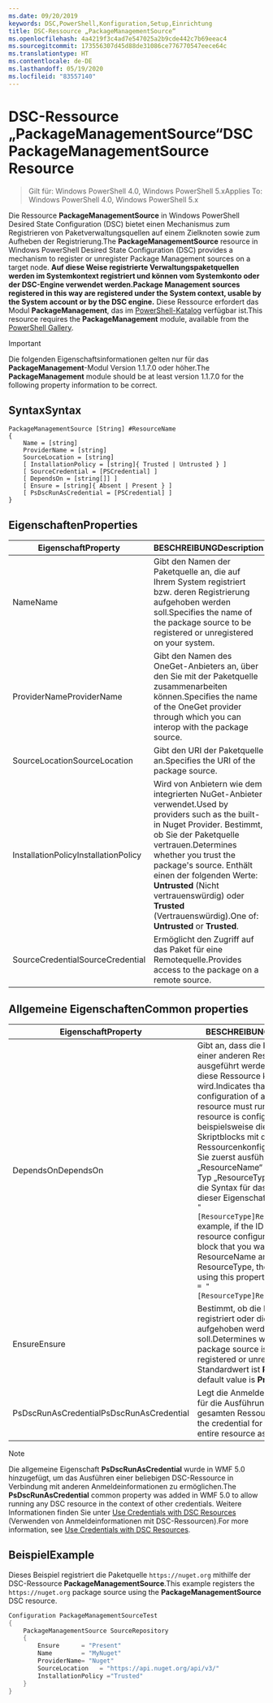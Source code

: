 ```yaml
---
ms.date: 09/20/2019
keywords: DSC,PowerShell,Konfiguration,Setup,Einrichtung
title: DSC-Ressource „PackageManagementSource“
ms.openlocfilehash: 4a4219f3c4ad7e547025a2b9cde442c7b69eeac4
ms.sourcegitcommit: 173556307d45d88de31086ce776770547eece64c
ms.translationtype: HT
ms.contentlocale: de-DE
ms.lasthandoff: 05/19/2020
ms.locfileid: "83557140"
---
```

# <a name="dsc-packagemanagementsource-resource"></a><span data-ttu-id="a64bc-103">DSC-Ressource „PackageManagementSource“</span><span class="sxs-lookup"><span data-stu-id="a64bc-103">DSC PackageManagementSource Resource</span></span>

> <span data-ttu-id="a64bc-104">Gilt für: Windows PowerShell 4.0, Windows PowerShell 5.x</span><span class="sxs-lookup"><span data-stu-id="a64bc-104">Applies To: Windows PowerShell 4.0, Windows PowerShell 5.x</span></span>

<span data-ttu-id="a64bc-105">Die Ressource **PackageManagementSource** in Windows PowerShell Desired State Configuration (DSC) bietet einen Mechanismus zum Registrieren von Paketverwaltungsquellen auf einem Zielknoten sowie zum Aufheben der Registrierung.</span><span class="sxs-lookup"><span data-stu-id="a64bc-105">The **PackageManagementSource** resource in Windows PowerShell Desired State Configuration (DSC) provides a mechanism to register or unregister Package Management sources on a target node.</span></span>
<span data-ttu-id="a64bc-106">**Auf diese Weise registrierte Verwaltungspaketquellen werden im Systemkontext registriert und können vom Systemkonto oder der DSC-Engine verwendet werden.**</span><span class="sxs-lookup"><span data-stu-id="a64bc-106">**Package Management sources registered in this way are registered under the System context, usable by the System account or by the DSC engine.**</span></span> <span data-ttu-id="a64bc-107">Diese Ressource erfordert das Modul **PackageManagement**, das im [PowerShell-Katalog](https://PowerShellGallery.com) verfügbar ist.</span><span class="sxs-lookup"><span data-stu-id="a64bc-107">This resource requires the **PackageManagement** module, available from the [PowerShell Gallery](https://PowerShellGallery.com).</span></span>

> [!IMPORTANT]
> <span data-ttu-id="a64bc-108">Die folgenden Eigenschaftsinformationen gelten nur für das **PackageManagement**-Modul Version 1.1.7.0 oder höher.</span><span class="sxs-lookup"><span data-stu-id="a64bc-108">The **PackageManagement** module should be at least version 1.1.7.0 for the following property information to be correct.</span></span>

## <a name="syntax"></a><span data-ttu-id="a64bc-109">Syntax</span><span class="sxs-lookup"><span data-stu-id="a64bc-109">Syntax</span></span>

```Syntax
PackageManagementSource [String] #ResourceName
{
    Name = [string]
    ProviderName = [string]
    SourceLocation = [string]
    [ InstallationPolicy = [string]{ Trusted | Untrusted } ]
    [ SourceCredential = [PSCredential] ]
    [ DependsOn = [string[]] ]
    [ Ensure = [string]{ Absent | Present } ]
    [ PsDscRunAsCredential = [PSCredential] ]
}
```

## <a name="properties"></a><span data-ttu-id="a64bc-110">Eigenschaften</span><span class="sxs-lookup"><span data-stu-id="a64bc-110">Properties</span></span>

|<span data-ttu-id="a64bc-111">Eigenschaft</span><span class="sxs-lookup"><span data-stu-id="a64bc-111">Property</span></span> |<span data-ttu-id="a64bc-112">BESCHREIBUNG</span><span class="sxs-lookup"><span data-stu-id="a64bc-112">Description</span></span> |
|---|---|
|<span data-ttu-id="a64bc-113">Name</span><span class="sxs-lookup"><span data-stu-id="a64bc-113">Name</span></span> |<span data-ttu-id="a64bc-114">Gibt den Namen der Paketquelle an, die auf Ihrem System registriert bzw. deren Registrierung aufgehoben werden soll.</span><span class="sxs-lookup"><span data-stu-id="a64bc-114">Specifies the name of the package source to be registered or unregistered on your system.</span></span> |
|<span data-ttu-id="a64bc-115">ProviderName</span><span class="sxs-lookup"><span data-stu-id="a64bc-115">ProviderName</span></span> |<span data-ttu-id="a64bc-116">Gibt den Namen des OneGet-Anbieters an, über den Sie mit der Paketquelle zusammenarbeiten können.</span><span class="sxs-lookup"><span data-stu-id="a64bc-116">Specifies the name of the OneGet provider through which you can interop with the package source.</span></span> |
|<span data-ttu-id="a64bc-117">SourceLocation</span><span class="sxs-lookup"><span data-stu-id="a64bc-117">SourceLocation</span></span> |<span data-ttu-id="a64bc-118">Gibt den URI der Paketquelle an.</span><span class="sxs-lookup"><span data-stu-id="a64bc-118">Specifies the URI of the package source.</span></span> |
|<span data-ttu-id="a64bc-119">InstallationPolicy</span><span class="sxs-lookup"><span data-stu-id="a64bc-119">InstallationPolicy</span></span> |<span data-ttu-id="a64bc-120">Wird von Anbietern wie dem integrierten NuGet-Anbieter verwendet.</span><span class="sxs-lookup"><span data-stu-id="a64bc-120">Used by providers such as the built-in Nuget Provider.</span></span> <span data-ttu-id="a64bc-121">Bestimmt, ob Sie der Paketquelle vertrauen.</span><span class="sxs-lookup"><span data-stu-id="a64bc-121">Determines whether you trust the package's source.</span></span> <span data-ttu-id="a64bc-122">Enthält einen der folgenden Werte: **Untrusted** (Nicht vertrauenswürdig) oder **Trusted** (Vertrauenswürdig).</span><span class="sxs-lookup"><span data-stu-id="a64bc-122">One of: **Untrusted** or **Trusted**.</span></span> |
|<span data-ttu-id="a64bc-123">SourceCredential</span><span class="sxs-lookup"><span data-stu-id="a64bc-123">SourceCredential</span></span> |<span data-ttu-id="a64bc-124">Ermöglicht den Zugriff auf das Paket für eine Remotequelle.</span><span class="sxs-lookup"><span data-stu-id="a64bc-124">Provides access to the package on a remote source.</span></span> |

## <a name="common-properties"></a><span data-ttu-id="a64bc-125">Allgemeine Eigenschaften</span><span class="sxs-lookup"><span data-stu-id="a64bc-125">Common properties</span></span>

|<span data-ttu-id="a64bc-126">Eigenschaft</span><span class="sxs-lookup"><span data-stu-id="a64bc-126">Property</span></span> |<span data-ttu-id="a64bc-127">BESCHREIBUNG</span><span class="sxs-lookup"><span data-stu-id="a64bc-127">Description</span></span> |
|---|---|
|<span data-ttu-id="a64bc-128">DependsOn</span><span class="sxs-lookup"><span data-stu-id="a64bc-128">DependsOn</span></span> |<span data-ttu-id="a64bc-129">Gibt an, dass die Konfiguration einer anderen Ressource ausgeführt werden muss, bevor diese Ressource konfiguriert wird.</span><span class="sxs-lookup"><span data-stu-id="a64bc-129">Indicates that the configuration of another resource must run before this resource is configured.</span></span> <span data-ttu-id="a64bc-130">Wenn beispielsweise die ID des Skriptblocks mit der Ressourcenkonfiguration, den Sie zuerst ausführen möchten, „ResourceName“ und dessen Typ „ResourceType“ ist, lautet die Syntax für das Verwenden dieser Eigenschaft `DependsOn = "[ResourceType]ResourceName"`.</span><span class="sxs-lookup"><span data-stu-id="a64bc-130">For example, if the ID of the resource configuration script block that you want to run first is ResourceName and its type is ResourceType, the syntax for using this property is `DependsOn = "[ResourceType]ResourceName"`.</span></span> |
|<span data-ttu-id="a64bc-131">Ensure</span><span class="sxs-lookup"><span data-stu-id="a64bc-131">Ensure</span></span> |<span data-ttu-id="a64bc-132">Bestimmt, ob die Paketquelle registriert oder die Registrierung aufgehoben werden soll.</span><span class="sxs-lookup"><span data-stu-id="a64bc-132">Determines whether the package source is to be registered or unregistered.</span></span> <span data-ttu-id="a64bc-133">Der Standardwert ist **Present**.</span><span class="sxs-lookup"><span data-stu-id="a64bc-133">The default value is **Present**.</span></span> |
|<span data-ttu-id="a64bc-134">PsDscRunAsCredential</span><span class="sxs-lookup"><span data-stu-id="a64bc-134">PsDscRunAsCredential</span></span> |<span data-ttu-id="a64bc-135">Legt die Anmeldeinformationen für die Ausführung der gesamten Ressource fest.</span><span class="sxs-lookup"><span data-stu-id="a64bc-135">Sets the credential for running the entire resource as.</span></span> |

> [!NOTE]
> <span data-ttu-id="a64bc-136">Die allgemeine Eigenschaft **PsDscRunAsCredential** wurde in WMF 5.0 hinzugefügt, um das Ausführen einer beliebigen DSC-Ressource in Verbindung mit anderen Anmeldeinformationen zu ermöglichen.</span><span class="sxs-lookup"><span data-stu-id="a64bc-136">The **PsDscRunAsCredential** common property was added in WMF 5.0 to allow running any DSC resource in the context of other credentials.</span></span> <span data-ttu-id="a64bc-137">Weitere Informationen finden Sie unter [Use Credentials with DSC Resources](../../../configurations/runasuser.md) (Verwenden von Anmeldeinformationen mit DSC-Ressourcen).</span><span class="sxs-lookup"><span data-stu-id="a64bc-137">For more information, see [Use Credentials with DSC Resources](../../../configurations/runasuser.md).</span></span>

## <a name="example"></a><span data-ttu-id="a64bc-138">Beispiel</span><span class="sxs-lookup"><span data-stu-id="a64bc-138">Example</span></span>

<span data-ttu-id="a64bc-139">Dieses Beispiel registriert die Paketquelle `https://nuget.org` mithilfe der DSC-Ressource **PackageManagementSource**.</span><span class="sxs-lookup"><span data-stu-id="a64bc-139">This example registers the `https://nuget.org` package source using the **PackageManagementSource** DSC resource.</span></span>

```powershell
Configuration PackageManagementSourceTest
{
    PackageManagementSource SourceRepository
    {
        Ensure      = "Present"
        Name        = "MyNuget"
        ProviderName= "Nuget"
        SourceLocation   = "https://api.nuget.org/api/v3/"
        InstallationPolicy ="Trusted"
    }
}
```
